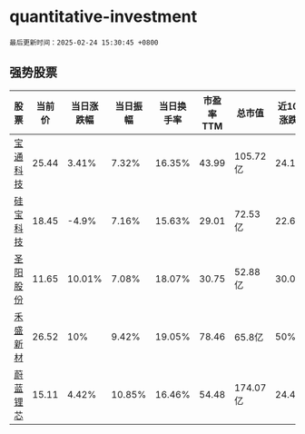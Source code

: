# quantitative-investment

`最后更新时间：2025-02-24 15:30:45 +0800`

## 强势股票

|股票|当前价|当日涨跌幅|当日振幅|当日换手率|市盈率TTM|总市值|近10日涨跌幅|
|----|----|----|----|----|----|----|----|
|[宝通科技](https://xueqiu.com/S/SZ300031)|25.44|3.41%|7.32%|16.35%|43.99|105.72亿|24.16%|
|[硅宝科技](https://xueqiu.com/S/SZ300019)|18.45|-4.9%|7.16%|15.63%|29.01|72.53亿|22.67%|
|[圣阳股份](https://xueqiu.com/S/SZ002580)|11.65|10.01%|7.08%|18.07%|30.75|52.88亿|30.02%|
|[禾盛新材](https://xueqiu.com/S/SZ002290)|26.52|10%|9.42%|19.05%|78.46|65.8亿|50%|
|[蔚蓝锂芯](https://xueqiu.com/S/SZ002245)|15.11|4.42%|10.85%|16.46%|54.48|174.07亿|24.46%|
